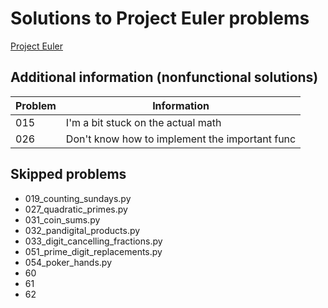 # Solutions to Project Euler problems

[Project Euler](https://projecteuler.net/archives)

## Additional information (nonfunctional solutions)

| Problem | Information                                    |
| ------- | ---------------------------------------------- |
| 015     | I'm a bit stuck on the actual math             |
| 026     | Don't know how to implement the important func |

## Skipped problems

- 019_counting_sundays.py
- 027_quadratic_primes.py
- 031_coin_sums.py
- 032_pandigital_products.py
- 033_digit_cancelling_fractions.py
- 051_prime_digit_replacements.py
- 054_poker_hands.py
- 60
- 61
- 62

